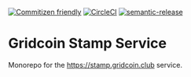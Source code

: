 [![Commitizen friendly](https://img.shields.io/badge/commitizen-friendly-brightgreen.svg)](http://commitizen.github.io/cz-cli/) [![CircleCI](https://circleci.com/gh/gridcat/grc-stamp-frontend/tree/dev.svg?style=svg)](https://circleci.com/gh/gridcat/grc-stamp-frontend/tree/dev) [![semantic-release](https://img.shields.io/badge/%20%20%F0%9F%93%A6%F0%9F%9A%80-semantic--release-e10079.svg)](https://github.com/semantic-release/semantic-release)
# Gridcoin Stamp Service

Monorepo for the https://stamp.gridcoin.club service.

